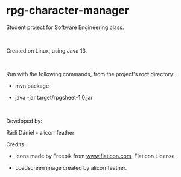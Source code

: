 # rpg-character-manager

Student project for Software Engineering class.

&nbsp;

Created on Linux, using Java 13.

&nbsp;

Run with the following commands, from the project's root directory:

* mvn package

* java -jar target/rpgsheet-1.0.jar 

&nbsp;


Developed by:

Rádi Dániel - alicornfeather

Credits:

* Icons made by Freepik from www.flaticon.com, Flaticon License

* Loadscreen image created by alicornfeather.
